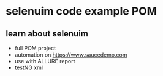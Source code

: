 # selenuim code example POM
## learn about selenuim 
- full POM project
- automation on https://www.saucedemo.com
- use with ALLURE report
- testNG xml
